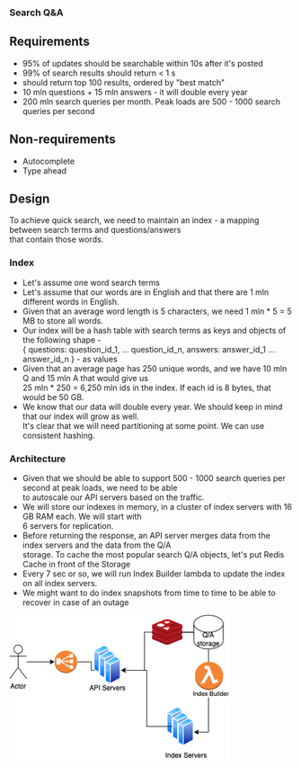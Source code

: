 ### Search Q&A

## Requirements
 - 95% of updates should be searchable within 10s after it's posted
 - 99% of search results should return < 1 s
 - should return top 100 results, ordered by "best match" 
 - 10 mln questions + 15 mln answers - it will double every year 
 - 200 mln search queries per month. Peak loads are 500 - 1000 search queries per second

## Non-requirements 
 - Autocomplete
 - Type ahead

## Design

 To achieve quick search, we need to maintain an index - a mapping between search terms and questions/answers  
 that contain those words.

### Index

 - Let's assume one word search terms
 - Let's assume that our words are in English and that there are 1 mln different words in English. 
 - Given that an average word length is 5 characters, we need 1 mln * 5 = 5 MB to store all words.
 - Our index will be a hash table with search terms as keys and objects of the following shape -     
   { questions: question_id_1, ... question_id_n, answers: answer_id_1 ... answer_id_n } -  as values
 - Given that an average page has 250 unique words, and we have 10 mln Q and 15 mln A that would give us   
   25 mln * 250 = 6,250 mln ids in the index. If each id is 8 bytes, that would be 50 GB.
 - We know that our data will double every year. We should keep in mind that our index will grow as well.  
   It's clear that we will need partitioning at some point. We can use consistent hashing.

### Architecture 
 - Given that we should be able to support 500 - 1000 search queries per second at peak loads, we need to be able  
   to autoscale our API servers based on the traffic.
 - We will store our indexes in memory, in a cluster of index servers with 16 GB RAM each. We will start with  
   6 servers for replication. 
 - Before returning the response, an API server merges data from the index servers and the data from the Q/A  
   storage. To cache the most popular search Q/A objects, let's put Redis Cache in front of the Storage
 - Every 7 sec or so, we will run Index Builder lambda to update the index on all index servers. 
 - We might want to do index snapshots from time to time to be able to recover in case of an outage

![](search.png)
